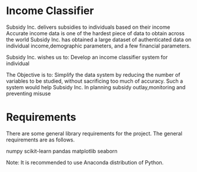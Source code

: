 # Income Classifier
 Subsidy Inc. delivers subsidies to individuals based on their income
 Accurate income data is one of the hardest piece of data to obtain across the world
 Subsidy Inc. has obtained a large dataset of authenticated data on individual income,demographic parameters, and a few financial parameters.
 
 Subsidy Inc. wishes us to:
          Develop an income classifier system for individual

The Objective is to:
          Simplify the data system by reducing the number of variables to be studied, without sacrificing too much of accuracy. Such a system would help Subsidy Inc. In planning subsidy outlay,monitoring and preventing misuse
          
          
# Requirements
There are some general library requirements for the project. The general requirements are as follows.

numpy
scikit-learn
pandas
matplotlib
seaborn

Note: It is recommended to use Anaconda distribution of Python.

